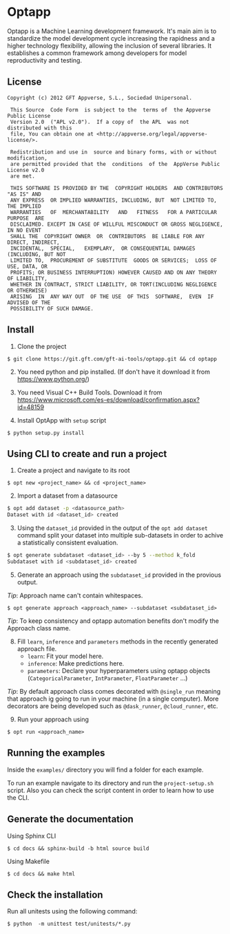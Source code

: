 # Optapp

Optapp is a Machine Learning development framework. It's main aim is to standardize the model development cycle increasing the rapidness and a higher technology flexibility, allowing the inclusion of several libraries. It establishes a common framework among developers for model reproductivity and testing.

## License

    Copyright (c) 2012 GFT Appverse, S.L., Sociedad Unipersonal.

     This Source  Code Form  is subject to the  terms of  the Appverse Public License 
     Version 2.0  ("APL v2.0").  If a copy of  the APL  was not  distributed with this 
     file, You can obtain one at <http://appverse.org/legal/appverse-license/>.

     Redistribution and use in  source and binary forms, with or without modification, 
     are permitted provided that the  conditions  of the  AppVerse Public License v2.0 
     are met.

     THIS SOFTWARE IS PROVIDED BY THE  COPYRIGHT HOLDERS  AND CONTRIBUTORS "AS IS" AND
     ANY EXPRESS  OR IMPLIED WARRANTIES, INCLUDING, BUT  NOT LIMITED TO,   THE IMPLIED
     WARRANTIES   OF  MERCHANTABILITY   AND   FITNESS   FOR A PARTICULAR  PURPOSE  ARE
     DISCLAIMED. EXCEPT IN CASE OF WILLFUL MISCONDUCT OR GROSS NEGLIGENCE, IN NO EVENT
     SHALL THE  COPYRIGHT OWNER  OR  CONTRIBUTORS  BE LIABLE FOR ANY DIRECT, INDIRECT,
     INCIDENTAL,  SPECIAL,   EXEMPLARY,  OR CONSEQUENTIAL DAMAGES  (INCLUDING, BUT NOT
     LIMITED TO,  PROCUREMENT OF SUBSTITUTE  GOODS OR SERVICES;  LOSS OF USE, DATA, OR
     PROFITS; OR BUSINESS INTERRUPTION) HOWEVER CAUSED AND ON ANY THEORY OF LIABILITY,
     WHETHER IN CONTRACT, STRICT LIABILITY, OR TORT(INCLUDING NEGLIGENCE OR OTHERWISE) 
     ARISING  IN  ANY WAY OUT  OF THE USE  OF THIS  SOFTWARE,  EVEN  IF ADVISED OF THE 
     POSSIBILITY OF SUCH DAMAGE.

## Install

1. Clone the project

```
$ git clone https://git.gft.com/gft-ai-tools/optapp.git && cd optapp
```
2. You need python and pip installed. (If don't have it download it from https://www.python.org/)

3. You need Visual C++ Build Tools. Download it from https://www.microsoft.com/es-es/download/confirmation.aspx?id=48159

4. Install OptApp with ``setup`` script

```
$ python setup.py install
```

## Using CLI to create and run a project

1. Create a project and navigate to its root

```
$ opt new <project_name> && cd <project_name>
```

2. Import a dataset from a datasource

```bash
$ opt add dataset -p <datasource_path>
Dataset with id <dataset_id> created
```

3. Using the `dataset_id` provided in the output of the `opt add dataset` command split your dataset into multiple sub-datasets in order to achive a statistically consistent evaluation.

```bash
$ opt generate subdataset <dataset_id> --by 5 --method k_fold
Subdataset with id <subdataset_id> created
```

5. Generate an approach using the `subdataset_id` provided in the provious output. 

*Tip*: Approach name can't contain whitespaces.

```
$ opt generate approach <approach_name> --subdataset <subdataset_id>
```

*Tip*: To keep consistency and optapp automation benefits don't modify the Approach class name.


8. Fill `learn`, `inference` and `parameters` methods in the recently generated approach file.
    - `learn`: Fit your model here.
    - `inference`: Make predictions here.
    - `parameters`: Declare your hyperparameters using optapp objects (`CategoricalParameter`, `IntParameter`, `FloatParameter` ...)

*Tip*: By default approach class comes decorated with `@single_run` meaning that approach ig going to run in your machine (in a single computer). More decorators are being developed such as `@dask_runner`, `@cloud_runner`, etc.

9. Run your approach using

```
$ opt run <approach_name>
```

## Running the examples

Inside the `examples/` directory you will find a folder for each example.

To run an example navigate to its directory and run the `project-setup.sh` script. Also you can check the script content in order to learn how to use the CLI.

## Generate the documentation

Using Sphinx CLI

```
$ cd docs && sphinx-build -b html source build
```

Using Makefile

```
$ cd docs && make html
```

## Check the installation

Run all unitests using the following command:

```
$ python  -m unittest test/unitests/*.py
```